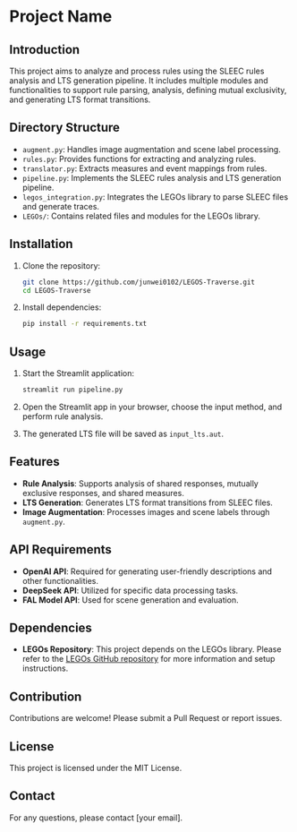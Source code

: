 # Project Name

## Introduction
This project aims to analyze and process rules using the SLEEC rules analysis and LTS generation pipeline. It includes multiple modules and functionalities to support rule parsing, analysis, defining mutual exclusivity, and generating LTS format transitions.

## Directory Structure
- `augment.py`: Handles image augmentation and scene label processing.
- `rules.py`: Provides functions for extracting and analyzing rules.
- `translator.py`: Extracts measures and event mappings from rules.
- `pipeline.py`: Implements the SLEEC rules analysis and LTS generation pipeline.
- `legos_integration.py`: Integrates the LEGOs library to parse SLEEC files and generate traces.
- `LEGOs/`: Contains related files and modules for the LEGOs library.

## Installation
1. Clone the repository:
   ```bash
   git clone https://github.com/junwei0102/LEGOS-Traverse.git
   cd LEGOS-Traverse
   ```

2. Install dependencies:
   ```bash
   pip install -r requirements.txt
   ```

## Usage
1. Start the Streamlit application:
   ```bash
   streamlit run pipeline.py
   ```

2. Open the Streamlit app in your browser, choose the input method, and perform rule analysis.

3. The generated LTS file will be saved as `input_lts.aut`.

## Features
- **Rule Analysis**: Supports analysis of shared responses, mutually exclusive responses, and shared measures.
- **LTS Generation**: Generates LTS format transitions from SLEEC files.
- **Image Augmentation**: Processes images and scene labels through `augment.py`.

## API Requirements
- **OpenAI API**: Required for generating user-friendly descriptions and other functionalities.
- **DeepSeek API**: Utilized for specific data processing tasks.
- **FAL Model API**: Used for scene generation and evaluation.

## Dependencies
- **LEGOs Repository**: This project depends on the LEGOs library. Please refer to the [LEGOs GitHub repository](https://github.com/NickF0211/LEGOs) for more information and setup instructions.

## Contribution
Contributions are welcome! Please submit a Pull Request or report issues.

## License
This project is licensed under the MIT License.

## Contact
For any questions, please contact [your email].
